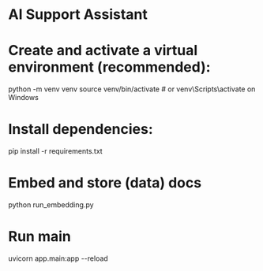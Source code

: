 ﻿# AI Support Assistant

# Create and activate a virtual environment (recommended):

python -m venv venv
source venv/bin/activate # or venv\Scripts\activate on Windows

# Install dependencies:

pip install -r requirements.txt

# Embed and store (data) docs

python run_embedding.py

# Run main

uvicorn app.main:app --reload
